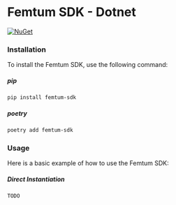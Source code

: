# Femtum SDK - Dotnet

[![NuGet](https://img.shields.io/nuget/v/Femtum.SDK.svg)](https://www.nuget.org/packages/Femtum.SDK)

### Installation

To install the Femtum SDK, use the following command:

##### pip

```bash
pip install femtum-sdk
```

##### poetry

```bash
poetry add femtum-sdk
```

### Usage

Here is a basic example of how to use the Femtum SDK:

##### Direct Instantiation

```python
TODO
```
